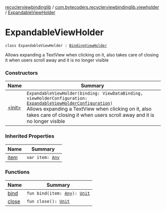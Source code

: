 [recyclerviewbindinglib](../../index.md) / [com.bytecoders.recyclerviewbindinglib.viewholder](../index.md) / [ExpandableViewHolder](./index.md)

# ExpandableViewHolder

`class ExpandableViewHolder : `[`BindingViewHolder`](../-binding-view-holder/index.md)

Allows expanding a TextView when clicking on it, also takes care of closing it
when users scroll away and it is no longer visible

### Constructors

| Name | Summary |
|---|---|
| [&lt;init&gt;](-init-.md) | `ExpandableViewHolder(binding: ViewDataBinding, viewHolderConfiguration: `[`ExpandableViewHolderConfiguration`](../-expandable-view-holder-configuration/index.md)`)`<br>Allows expanding a TextView when clicking on it, also takes care of closing it when users scroll away and it is no longer visible |

### Inherited Properties

| Name | Summary |
|---|---|
| [item](../-binding-view-holder/item.md) | `var item: `[`Any`](https://kotlinlang.org/api/latest/jvm/stdlib/kotlin/-any/index.html) |

### Functions

| Name | Summary |
|---|---|
| [bind](bind.md) | `fun bind(item: `[`Any`](https://kotlinlang.org/api/latest/jvm/stdlib/kotlin/-any/index.html)`): `[`Unit`](https://kotlinlang.org/api/latest/jvm/stdlib/kotlin/-unit/index.html) |
| [close](close.md) | `fun close(): `[`Unit`](https://kotlinlang.org/api/latest/jvm/stdlib/kotlin/-unit/index.html) |
